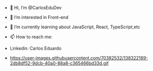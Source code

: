 - 👋 Hi, I’m @CarlosEduDev
- 👀 I’m interested in Front-end
- 🌱 I’m currently learning about JavaScript, React, TypeScript,etc
- 📫 How to reach me:
- Linkedin: Carlos Eduardo

- https://user-images.githubusercontent.com/70382532/138322189-2db8df52-9dcb-40a0-88a8-c365466bd33d.gif
